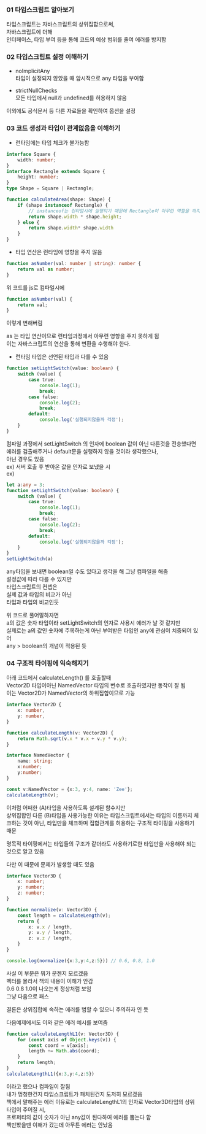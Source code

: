 ### 01 타입스크립트 알아보기

타입스크립트는 자바스크립트의 상위집합으로써,  
자바스크립트에 더해  
인터페이스, 타입 부여 등을 통해 코드의 예상 범위를 줄여 에러를 방지함  

### 02 타입스크립트 설정 이해하기  

 - noImplicitAny  
타입이 설정되지 않았을 때 암시적으로 any 타입을 부여함

 - strictNullChecks  
모든 타입에서 null과 undefined를 허용하지 않음  

이외에도 공식문서 등 다른 자료들을 확인하여 옵션을 설정  
### 03 코드 생성과 타입이 관계없음을 이해하기  

 - 런타임에는 타입 체크가 불가능함  
```ts
interface Square {
    width: number;
}
interface Rectangle extends Square {
    height: number;
}
type Shape = Square | Rectangle;

function calculateArea(shape: Shape) {
    if (shape instanceof Rectangle) { 
        // instanceof는 런타임시에 실행되기 때문에 Rectangle이 아무런 역할을 하지 못함
        return shape.width * shape.height;
    } else {
        return shape.width* shape.width
    }
}
```

 - 타입 연산은 런타임에 영향을 주지 않음  
```ts
function asNumber(val: number | string): number {
    return val as number;
}
```
위 코드를 js로 컴파일시에
```js
function asNumber(val) {
    return val;
}
```
이렇게 변해버림  

as 는 타입 연산이므로 런타임과정에서 아무런 영항을 주지 못하게 됨  
이는 자바스크립트의 연산을 통해 변환을 수행해야 한다.  

 - 런타임 타입은 선언된 타입과 다를 수 있음  
```ts
function setLightSwitch(value: boolean) {
    switch (value) {
        case true:
            console.log(1);
            break;
        case false:
            console.log(2);
            break;
        default:
            console.log('실행되지않을까 걱정');
    }
}
```
컴파일 과정에서 setLightSwitch 의 인자에 boolean 값이 아닌 다른것을 전송했다면  
에러를 검출해주거나 default문을 실행하지 않을 것이라 생각했으나,  
아닌 경우도 있음  
ex) 서버 호출 후 받아온 값을 인자로 보냈을 시  
ex)
```ts
let a:any = 3;
function setLightSwitch(value: boolean) {
    switch (value) {
        case true:
            console.log(1);
            break;
        case false:
            console.log(2);
            break;
        default:
            console.log('실행되지않을까 걱정');
    }
}
setLightSwitch(a)
```
any타입을 보내면 boolean일 수도 있다고 생각을 해 그냥 컴파일을 해줌  
설정값에 따라 다를 수 있지만  
타입스크립트의 컨셉은  
실제 값과 타입의 비교가 아닌  
타입과 타입의 비교인듯  

위 코드로 풀어말하자면  
a의 값은 숫자 타입이라 setLightSwitch의 인자로 사용시 에러가 날 것 같지만  
실제로는 a의 값인 숫자에 주목하는게 아닌 부여받은 타입인 any에 관심이 치중되어 있어  
any > boolean의 개념이 적용된 듯  

### 04 구조적 타이핑에 익숙해지기  

아래 코드에서 calculateLength() 를 호출할때  
Vector2D 타입이아닌 NamedVector 타입의 변수로 호출하였지만 동작이 잘 됨  
이는 Vector2D가 NamedVector의 하위집합이므로 가능  
```ts
interface Vector2D {
    x: number,
    y: number,
}

function calculateLength(v: Vector2D) {
    return Math.sqrt(v.x * v.x + v.y * v.y);
}

interface NamedVector {
    name: string;
    x:number;
    y:number;
}

const v:NamedVector = {x:3, y:4, name: 'Zee'};
calculateLength(v);
```
이처럼 어떠한 (A)타입을 사용하도록 설계된 함수지만  
상위집합인 다른 (B)타입을 사용가능한 이유는
타입스크립트에서는 타입의 이름까지 체크하는 것이 아닌, 타입만을 체크하며
집합관계를 허용하는 구조적 타이핑을 사용하기 때문

명목적 타이핑에서는 타입들의 구조가 같더라도 사용하기로한 타입만을 사용해야 되는것으로 알고 있음

다만 이 때문에 문제가 발생할 때도 있음
```ts
interface Vector3D {
    x: number;
    y: number;
    z: number;
}

function normalize(v: Vector3D) {
    const length = calculateLength(v);
    return {
        x: v.x / length,
        y: v.y / length,
        z: v.z / length,
    }
}

console.log(normalize({x:3,y:4,z:5})) // 0.6, 0.8, 1.0
```
사실 이 부분은 뭐가 문젠지 모르겠음  
벡터를 몰라서 책의 내용이 이해가 안감   
0.6 0.8 1.0이 나오는게 정상처럼 보임  
그냥 다음으로 패스  

결론은 상위집합에 속하는 에러를 범할 수 있으니 주의하자 인 듯  

다음예제에서도 이와 같은 에러 예시를 보여줌  
```ts
function calculateLengthL1(v: Vector3D) {
    for (const axis of Object.keys(v)) {
        const coord = v[axis];
        length += Math.abs(coord);
    }
    return length;
}
calculateLengthL1({x:3,y:4,z:5})
```
이라고 했으나 컴파일이 잘됨  
내가 멍청한건지 타입스크립트가 패치된건지 도저히 모르겠음  
책에서 말해주는 에러 이유로는 calculateLengthL1의 인자로 Vector3D타입의 상위타입이 주어질 시,  
프로퍼티의 값이 숫자가 아닌 any값이 된다하여 에러를 뿜는다 함  
책만봤을땐 이해가 갔는데 아무튼 에러는 안났음  